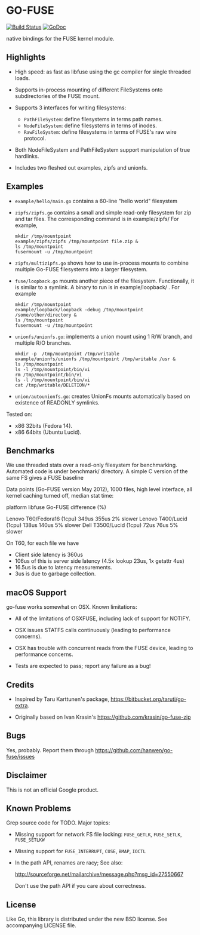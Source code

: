 # GO-FUSE

[![Build Status](https://travis-ci.org/hanwen/go-fuse.svg?branch=master)](https://travis-ci.org/hanwen/go-fuse)
[![GoDoc](https://godoc.org/github.com/hanwen/go-fuse?status.svg)](https://godoc.org/github.com/hanwen/go-fuse)

native bindings for the FUSE kernel module.

## Highlights

* High speed: as fast as libfuse using the gc compiler for single
threaded loads.

* Supports in-process mounting of different FileSystems onto
subdirectories of the FUSE mount.

* Supports 3 interfaces for writing filesystems:
  - `PathFileSystem`: define filesystems in terms path names.
  - `NodeFileSystem`: define filesystems in terms of inodes.
  - `RawFileSystem`: define filesystems in terms of FUSE's raw
  wire protocol.

* Both NodeFileSystem and PathFileSystem support manipulation of true
  hardlinks.

* Includes two fleshed out examples, zipfs and unionfs.


## Examples

* `example/hello/main.go` contains a 60-line "hello world" filesystem

* `zipfs/zipfs.go` contains a small and simple read-only filesystem for
  zip and tar files. The corresponding command is in example/zipfs/
  For example,

  ```shell
  mkdir /tmp/mountpoint
  example/zipfs/zipfs /tmp/mountpoint file.zip &
  ls /tmp/mountpoint
  fusermount -u /tmp/mountpoint
  ````

* `zipfs/multizipfs.go` shows how to use in-process mounts to
  combine multiple Go-FUSE filesystems into a larger filesystem.

* `fuse/loopback.go` mounts another piece of the filesystem.
  Functionally, it is similar to a symlink.  A binary to run is in
  example/loopback/ . For example

  ```shell
  mkdir /tmp/mountpoint
  example/loopback/loopback -debug /tmp/mountpoint /some/other/directory &
  ls /tmp/mountpoint
  fusermount -u /tmp/mountpoint
  ```

* `unionfs/unionfs.go`: implements a union mount using 1 R/W branch, and
  multiple R/O branches.

  ```shell
  mkdir -p  /tmp/mountpoint /tmp/writable
  example/unionfs/unionfs /tmp/mountpoint /tmp/writable /usr &
  ls /tmp/mountpoint
  ls -l /tmp/mountpoint/bin/vi
  rm /tmp/mountpoint/bin/vi
  ls -l /tmp/mountpoint/bin/vi
  cat /tmp/writable/DELETION/*
  ```

* `union/autounionfs.go`: creates UnionFs mounts automatically based on
  existence of READONLY symlinks.


Tested on:

- x86 32bits (Fedora 14).
- x86 64bits (Ubuntu Lucid).


## Benchmarks

We use threaded stats over a read-only filesystem for benchmarking.
Automated code is under benchmark/ directory. A simple C version of
the same FS gives a FUSE baseline

Data points (Go-FUSE version May 2012), 1000 files, high level
interface, all kernel caching turned off, median stat time:

platform                    libfuse     Go-FUSE      difference (%)

Lenovo T60/Fedora16 (1cpu)  349us       355us        2% slower
Lenovo T400/Lucid   (1cpu)  138us       140us        5% slower
Dell T3500/Lucid    (1cpu)   72us        76us        5% slower

On T60, for each file we have
- Client side latency is 360us
- 106us of this is server side latency (4.5x lookup 23us, 1x getattr 4us)
- 16.5us is due to latency measurements.
- 3us is due to garbage collection.

## macOS Support

go-fuse works somewhat on OSX. Known limitations:

* All of the limitations of OSXFUSE, including lack of support for
  NOTIFY.

* OSX issues STATFS calls continuously (leading to performance
  concerns).

* OSX has trouble with concurrent reads from the FUSE device, leading
  to performance concerns.

* Tests are expected to pass; report any failure as a bug!

## Credits

* Inspired by Taru Karttunen's package, https://bitbucket.org/taruti/go-extra.

* Originally based on Ivan Krasin's https://github.com/krasin/go-fuse-zip

## Bugs

Yes, probably.  Report them through
https://github.com/hanwen/go-fuse/issues

## Disclaimer

This is not an official Google product.

## Known Problems

Grep source code for TODO.  Major topics:

* Missing support for network FS file locking: `FUSE_GETLK`, `FUSE_SETLK`,
  `FUSE_SETLKW`

* Missing support for `FUSE_INTERRUPT`, `CUSE`, `BMAP`, `IOCTL`

* In the path API, renames are racy; See also:

    http://sourceforge.net/mailarchive/message.php?msg_id=27550667

  Don't use the path API if you care about correctness.

## License

Like Go, this library is distributed under the new BSD license.  See
accompanying LICENSE file.
